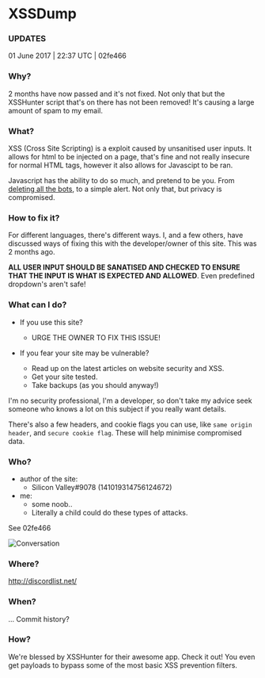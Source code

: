 # XSSDump

### UPDATES
01 June 2017 | 22:37 UTC | 02fe466

### Why?
2 months have now passed and it's not fixed. Not only that but the XSSHunter script that's on there has not been removed! It's causing a large amount of spam to my email.

### What?
XSS (Cross Site Scripting) is a exploit caused by unsanitised user inputs. It allows for html to be injected on a page, that's fine and not really insecure for normal HTML tags, however it also allows for Javascipt to be ran.

Javascript has the ability to do so much, and pretend to be you. From [deleting all the bots](https://www.youtube.com/watch?v=QvXxtSNi8Jc), to a simple alert. Not only that, but privacy is compromised.

### How to fix it?
For different languages, there's different ways. I, and a few others, have discussed ways of fixing this with the developer/owner of this site. This was 2 months ago.

**ALL USER INPUT SHOULD BE SANATISED AND CHECKED TO ENSURE THAT THE INPUT IS WHAT IS EXPECTED AND ALLOWED**. Even predefined dropdown's aren't safe!

### What can I do?
- If you use this site?
  - URGE THE OWNER TO FIX THIS ISSUE!

- If you fear your site may be vulnerable?
  - Read up on the latest articles on website security and XSS.
  - Get your site tested.
  - Take backups (as you should anyway!)

I'm no security professional, I'm a developer, so don't take my advice seek someone who knows a lot on this subject if you really want details.

There's also a few headers, and cookie flags you can use, like `same origin header`, and `secure cookie flag`. These will help minimise compromised data.

### Who?
- author of the site:
  - Silicon Valley#9078 (141019314756124672)
- me:
  - some noob..
  - Literally a child could do these types of attacks.

See 02fe466

![Conversation](https://i.imgur.com/V69xZV4.png)

### Where?
http://discordlist.net/

### When?
... Commit history?

### How?
We're blessed by XSSHunter for their awesome app. Check it out! You even get payloads to bypass some of the most basic XSS prevention filters.
